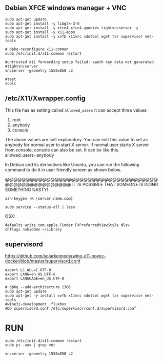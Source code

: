 ## Debian XFCE windows manager + VNC

```
sudo apt-get update 
sudo apt-get install -y libgtk-3-0
sudo apt-get install -y xfce4 xfce4-goodies tightvncserver -y
sudo apt-get install -y x11-apps
sudo apt-get install -y xvfb x11vnc xdotool wget tar supervisor net-tools

# dpkg-reconfigure x11-common
sudo /etc/init.d/x11-common restart

#untrusted X11 forwarding setup failed: xauth key data not generated
#tightvncserver
vncserver -geometry 1550x850 :2

#test 
xcalc
```

## /etc/X11/Xwrapper.config

This file has as setting called `allowed_users`
It can accept three values:

1. root
2. anybody
3. console

The above values are self explanatory. You can edit this value to set as anybody for normal user to start X server. If normal user starts X server from console, console can also be set. It can be like this.
allowed_users=anybody

In Debian and its derivatives like Ubuntu, you can run the following command to do it in user friendly screen as shown below.

@@@@@@@@@@@@@@@@@@@@@@@@@@@@@@@@@@@@@@@@@@@@@@@@@@@@@
IT IS POSSIBLE THAT SOMEONE IS DOING SOMETHING NASTY!

```
ssh-keygen -R {server.name.com}

sudo service --status-all | less 
```

OSX:
```
defaults write com.apple.Finder FXPreferredViewStyle Nlsv
chflags nohidden ~/Library
```

## supervisord

https://github.com/solarkennedy/wine-x11-novnc-docker/blob/master/supervisord.conf

```
export LC_ALL=C.UTF-8
export LANG=en_US.UTF-8
export LANGUAGE=en_US.UTF-8

# dpkg --add-architecture i386
sudo apt-get update 
sudo apt-get -y install xvfb x11vnc xdotool wget tar supervisor net-tools
#wine32-development  fluxbox
ADD supervisord.conf /etc/supervisor/conf.d/supervisord.conf

```
# RUN

```
sudo /etc/init.d/x11-common restart
sudo ps -aux | grep vnc

vncserver -geometry 1550x850 :2
```
